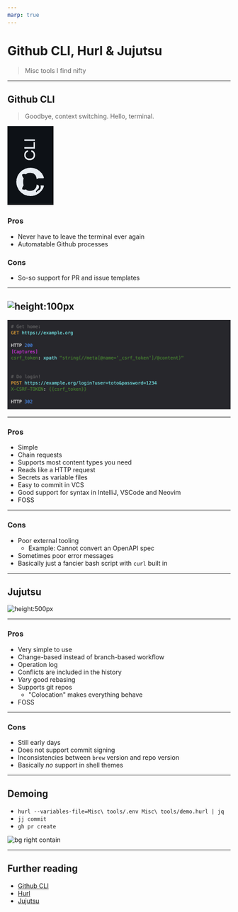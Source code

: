 ```yaml
---
marp: true
---
```


# Github CLI, Hurl & Jujutsu

> Misc tools I find nifty

---

## Github CLI

> Goodbye, context switching. Hello, terminal.

![](./img/ghcli.png)

### Pros

- Never have to leave the terminal ever again
- Automatable Github processes

### Cons

- So-so support for PR and issue templates

---

## ![height:100px](https://hurl.dev/assets/img/logo-light.svg)

![height:400px](./img/hurl.png)

---

### Pros

- Simple
- Chain requests
- Supports most content types you need
- Reads like a HTTP request
- Secrets as variable files
- Easy to commit in VCS
- Good support for syntax in IntelliJ, VSCode and Neovim
- FOSS

---

### Cons

- Poor external tooling
  - Example: Cannot convert an OpenAPI spec
- Sometimes poor error messages
- Basically just a fancier bash script with `curl` built in

---

## Jujutsu

![height:500px](https://github.com/martinvonz/jj/blob/main/demos/git_compat.png?raw=true)

---

### Pros

- Very simple to use
- Change-based instead of branch-based workflow
- Operation log
- Conflicts are included in the history
- _Very_ good rebasing
- Supports git repos
  - "Colocation" makes everything behave
- FOSS

---

### Cons

- Still early days
- Does not support commit signing
- Inconsistencies between `brew` version and repo version
- Basically _no_ support in shell themes

---

## Demoing

- `hurl --variables-file=Misc\ tools/.env Misc\ tools/demo.hurl | jq`
- `jj commit`
- `gh pr create`

![bg right contain](https://i.redd.it/zqfraqc5ww431.png)

---

## Further reading

- [Github CLI](https://cli.github.com)
- [Hurl](https://hurl.dev)
- [Jujutsu](https://github.com/martinvonz/jj)

